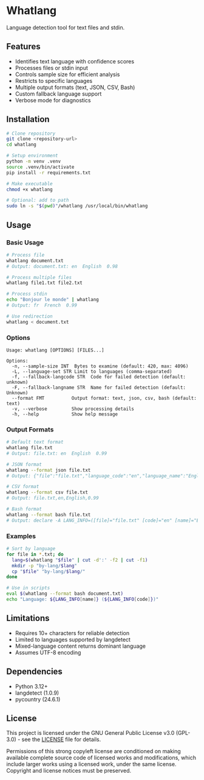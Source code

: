 # Whatlang

Language detection tool for text files and stdin.

## Features

- Identifies text language with confidence scores
- Processes files or stdin input
- Controls sample size for efficient analysis
- Restricts to specific languages
- Multiple output formats (text, JSON, CSV, Bash)
- Custom fallback language support
- Verbose mode for diagnostics

## Installation

```bash
# Clone repository
git clone <repository-url>
cd whatlang

# Setup environment
python -m venv .venv
source .venv/bin/activate
pip install -r requirements.txt

# Make executable
chmod +x whatlang

# Optional: add to path
sudo ln -s "$(pwd)"/whatlang /usr/local/bin/whatlang
```

## Usage

### Basic Usage

```bash
# Process file
whatlang document.txt
# Output: document.txt: en  English  0.98

# Process multiple files
whatlang file1.txt file2.txt

# Process stdin
echo "Bonjour le monde" | whatlang
# Output: fr  French  0.99

# Use redirection
whatlang < document.txt
```

### Options

```
Usage: whatlang [OPTIONS] [FILES...]

Options:
  -n, --sample-size INT  Bytes to examine (default: 420, max: 4096)
  -L, --language-set STR Limit to languages (comma-separated)
  -f, --fallback-langcode STR  Code for failed detection (default: unknown)
  -F, --fallback-langname STR  Name for failed detection (default: Unknown)
  --format FMT          Output format: text, json, csv, bash (default: text)
  -v, --verbose         Show processing details
  -h, --help            Show help message
```

### Output Formats

```bash
# Default text format
whatlang file.txt
# Output: file.txt: en  English  0.99

# JSON format
whatlang --format json file.txt
# Output: {"file":"file.txt","language_code":"en","language_name":"English","confidence":0.99}

# CSV format
whatlang --format csv file.txt
# Output: file.txt,en,English,0.99

# Bash format
whatlang --format bash file.txt
# Output: declare -A LANG_INFO=([file]="file.txt" [code]="en" [name]="English" [confidence]="0.99")
```

### Examples

```bash
# Sort by language
for file in *.txt; do
  lang=$(whatlang "$file" | cut -d':' -f2 | cut -f1)
  mkdir -p "by-lang/$lang"
  cp "$file" "by-lang/$lang/"
done

# Use in scripts
eval $(whatlang --format bash document.txt)
echo "Language: ${LANG_INFO[name]} (${LANG_INFO[code]})"
```

## Limitations

- Requires 10+ characters for reliable detection
- Limited to languages supported by langdetect
- Mixed-language content returns dominant language
- Assumes UTF-8 encoding

## Dependencies

- Python 3.12+
- langdetect (1.0.9)
- pycountry (24.6.1)

## License

This project is licensed under the GNU General Public License v3.0 (GPL-3.0) - see the [LICENSE](LICENSE) file for details.

Permissions of this strong copyleft license are conditioned on making available complete source code of licensed works and modifications, which include larger works using a licensed work, under the same license. Copyright and license notices must be preserved.